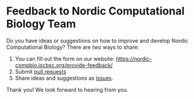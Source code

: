 # Feedback to Nordic Computational Biology Team

Do you have ideas or suggestions on how to improve and develop Nordic Computational Biology? 
There are two ways to share:

1. You can fill out the form on our website: https://nordic-compbio.iscbsc.org/provide-feedback/
2. Submit [pull requests](https://github.com/NordicCompBio/Feedback/pulls)
3. Share ideas and suggestions as [issues](https://github.com/NordicCompBio/Feedback/issues). 

Thank you! We look forward to hearing from you.
